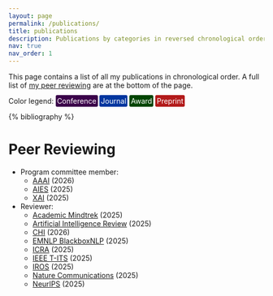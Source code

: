 ```yaml
---
layout: page
permalink: /publications/
title: publications
description: Publications by categories in reversed chronological order.
nav: true
nav_order: 1
---
```


<!-- _pages/publications.md -->

This page contains a list of all my publications in chronological order.
A full list of <a href="#peer-reviewing">my peer reviewing</a> are at the bottom of the page.

Color legend:
<span style="background-color: #3b004a; color: white; padding: 2pt; border-radius: 2pt;">Conference</span>  <span style="background-color: #00369f; color: white; padding: 2pt; border-radius: 2pt;">Journal</span>  <span style="background-color: #004500; color: white; padding: 2pt; border-radius: 2pt;">Award</span>  <span style="background-color: #b31b1b; color: white; padding: 2pt; border-radius: 2pt;">Preprint</span>


<!-- Bibsearch Feature -->

<!-- {% include bib_search.liquid %} -->

<div class="publications">

{% bibliography %}

</div>

# Peer Reviewing
- Program committee member:
    - [AAAI](https://aaai.org/conference/aaai/) (2026)
    - [AIES](https://www.aies-conference.com/) (2025)
    - [XAI](https://xaiworldconference.com/) (2025)
- Reviewer:
    - [Academic Mindtrek](https://www.mindtrek.org/academic-mindtrek-2025/) (2025)
    - [Artificial Intelligence Review](https://link.springer.com/journal/10462) (2025)
    - [CHI](https://chi2026.acm.org/) (2026)
    - [EMNLP BlackboxNLP](https://blackboxnlp.github.io/) (2025)
    - [ICRA](https://2025.ieee-icra.org/) (2025)
    - [IEEE T-ITS](https://ieee-itss.org/pub/t-its/) (2025)
    - [IROS](https://www.ieee-ras.org/conferences-workshops/financially-co-sponsored/iros/information-for-associate-editors) (2025)
    - [Nature Communications](https://www.nature.com/ncomms/) (2025)
    - [NeurIPS](https://neurips.cc) (2025)